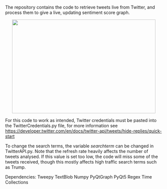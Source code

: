 The repository contains the code to retrieve tweets live from Twitter, and process them to give a live, updating sentiment score graph.

<p align="center">
  <img width="460" height="300" src="https://user-images.githubusercontent.com/66477337/100153157-a4863700-2e9b-11eb-9c20-27051d863573.gif">
</p>



For this code to work as intended, Twitter credentials must be pasted into the TwitterCredentials.py file, for more information
see https://developer.twitter.com/en/docs/twitter-api/tweets/hide-replies/quick-start

To change the search terms, the variable *searchterm* can be changed in TwitterAPI.py. Note that the refresh rate heavily affects the number of tweets analysed. If this value is set too low, the code will miss some of the tweets received, though this mostly affects high traffic search terms such as Trump.

Dependencies:
Tweepy
TextBlob
Numpy
PyQtGraph
PyQt5
Regex
Time
Collections
